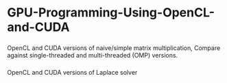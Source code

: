 # GPU-Programming-Using-OpenCL-and-CUDA
###
OpenCL and CUDA versions of naive/simple matrix multiplication, Compare against single-threaded and multi-threaded (OMP) versions.
###
OpenCL and CUDA versions of Laplace solver
